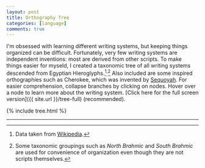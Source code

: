 ```yaml
---
layout: post
title: Orthography Tree
categories: [language]
comments: true
---
```


I'm obsessed with learning different writing systems, but keeping things organized can be difficult. Fortunately, very few writing systems are independent inventions: most are derived from other scripts. To make things easier for myseld, I created a taxonomic tree of all writing systems descended from Egyptian Hieroglyphs.[^1]<sup>,</sup>[^2] Also included are some inspired orthographies such as Cherokee, which was invented by [Sequoyah](https://en.wikipedia.org/wiki/Sequoyah). For easier comprehension, collapse branches by clicking on nodes. Hover over a node to learn more about the writing system. [Click here for the full screen version]({{ site.url }}/tree-full) (recommended).

{% include tree.html %}
&nbsp;

<!--more-->
<hr/>

[^1]: Data taken from [Wikipedia](https://en.wikipedia.org/wiki/List_of_writing_systems).
[^2]: Some taxonomic groupings such as *North Brahmic* and *South Brahmic* are used for convenience of organization even though they are not scripts themselves.